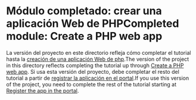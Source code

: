 # <a name="completed-module-create-a-php-web-app"></a><span data-ttu-id="bed4f-101">Módulo completado: crear una aplicación Web de PHP</span><span class="sxs-lookup"><span data-stu-id="bed4f-101">Completed module: Create a PHP web app</span></span>

<span data-ttu-id="bed4f-102">La versión del proyecto en este directorio refleja cómo completar el tutorial hasta la [creación de una aplicación Web de php](https://docs.microsoft.com/graph/training/php-tutorial?tutorial-step=1).</span><span class="sxs-lookup"><span data-stu-id="bed4f-102">The version of the project in this directory reflects completing the tutorial up through [Create a PHP web app](https://docs.microsoft.com/graph/training/php-tutorial?tutorial-step=1).</span></span> <span data-ttu-id="bed4f-103">Si usa esta versión del proyecto, debe completar el resto del tutorial a partir de [registrar la aplicación en el portal](https://docs.microsoft.com/graph/training/php-tutorial?tutorial-step=2).</span><span class="sxs-lookup"><span data-stu-id="bed4f-103">If you use this version of the project, you need to complete the rest of the tutorial starting at [Register the app in the portal](https://docs.microsoft.com/graph/training/php-tutorial?tutorial-step=2).</span></span>